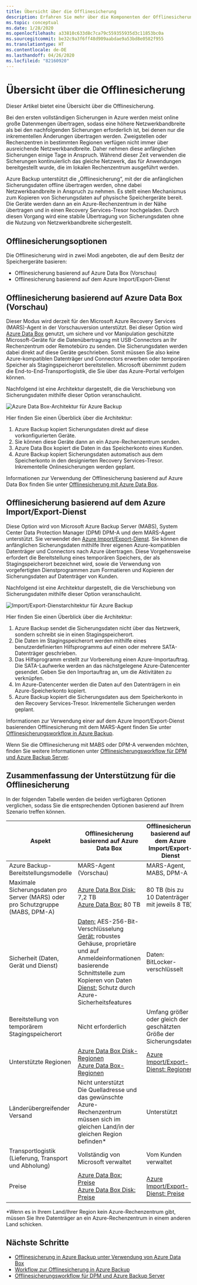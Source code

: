 ```yaml
---
title: Übersicht über die Offlinesicherung
description: Erfahren Sie mehr über die Komponenten der Offlinesicherung. Dazu zählen Offlinesicherungen basierend auf Azure Data Box und Offlinesicherungen basierend auf dem Azure Import/Export-Dienst.
ms.topic: conceptual
ms.date: 1/28/2020
ms.openlocfilehash: a33810c633d8c7ca79c559355935d3c11853bc0a
ms.sourcegitcommit: be32c9a3f6ff48d909aabdae9a53bd8e0582f955
ms.translationtype: HT
ms.contentlocale: de-DE
ms.lasthandoff: 04/26/2020
ms.locfileid: "82160920"
---
```

# <a name="overview-of-offline-backup"></a>Übersicht über die Offlinesicherung

Dieser Artikel bietet eine Übersicht über die Offlinesicherung.

Bei den ersten vollständigen Sicherungen in Azure werden meist online große Datenmengen übertragen, sodass eine höhere Netzwerkbandbreite als bei den nachfolgenden Sicherungen erforderlich ist, bei denen nur die inkrementellen Änderungen übertragen werden. Zweigstellen oder Rechenzentren in bestimmten Regionen verfügen nicht immer über ausreichende Netzwerkbandbreite. Daher nehmen diese anfänglichen Sicherungen einige Tage in Anspruch. Während dieser Zeit verwenden die Sicherungen kontinuierlich das gleiche Netzwerk, das für Anwendungen bereitgestellt wurde, die im lokalen Rechenzentrum ausgeführt werden.

Azure Backup unterstützt die „Offlinesicherung“, mit der die anfänglichen Sicherungsdaten offline übertragen werden, ohne dabei Netzwerkbandbreite in Anspruch zu nehmen. Es stellt einen Mechanismus zum Kopieren von Sicherungsdaten auf physische Speichergeräte bereit. Die Geräte werden dann an ein Azure-Rechenzentrum in der Nähe übertragen und in einen Recovery Services-Tresor hochgeladen. Durch diesen Vorgang wird eine stabile Übertragung von Sicherungsdaten ohne die Nutzung von Netzwerkbandbreite sichergestellt.

## <a name="offline-backup-options"></a>Offlinesicherungsoptionen

Die Offlinesicherung wird in zwei Modi angeboten, die auf dem Besitz der Speichergeräte basieren:

- Offlinesicherung basierend auf Azure Data Box (Vorschau)
- Offlinesicherung basierend auf dem Azure Import/Export-Dienst

## <a name="offline-backup-based-on-azure-data-box-preview"></a>Offlinesicherung basierend auf Azure Data Box (Vorschau)

Dieser Modus wird derzeit für den Microsoft Azure Recovery Services (MARS)-Agent in der Vorschauversion unterstützt. Bei dieser Option wird [Azure Data Box](https://azure.microsoft.com/services/databox/) genutzt, um sichere und vor Manipulation geschützte Microsoft-Geräte für die Datenübertragung mit USB-Connectors an Ihr Rechenzentrum oder Remotebüro zu senden. Die Sicherungsdaten werden dabei direkt auf diese Geräte geschrieben. Somit müssen Sie also keine Azure-kompatiblen Datenträger und Connectors erwerben oder temporären Speicher als Stagingspeicherort bereitstellen. Microsoft übernimmt zudem die End-to-End-Transportlogistik, die Sie über das Azure-Portal verfolgen können.

Nachfolgend ist eine Architektur dargestellt, die die Verschiebung von Sicherungsdaten mithilfe dieser Option veranschaulicht.

![Azure Data Box-Architektur für Azure Backup](./media/offline-backup-overview/azure-backup-databox-architecture.png)

Hier finden Sie einen Überblick über die Architektur:

1. Azure Backup kopiert Sicherungsdaten direkt auf diese vorkonfigurierten Geräte.
2. Sie können diese Geräte dann an ein Azure-Rechenzentrum senden.
3. Azure Data Box kopiert die Daten in das Speicherkonto eines Kunden.
4. Azure Backup kopiert Sicherungsdaten automatisch aus dem Speicherkonto in den designierten Recovery Services-Tresor. Inkrementelle Onlinesicherungen werden geplant.

Informationen zur Verwendung der Offlinesicherung basierend auf Azure Data Box finden Sie unter [Offlinesicherung mit Azure Data Box](offline-backup-azure-data-box.md).

## <a name="offline-backup-based-on-the-azure-importexport-service"></a>Offlinesicherung basierend auf dem Azure Import/Export-Dienst

Diese Option wird von Microsoft Azure Backup Server (MABS), System Center Data Protection Manager (DPM) DPM-A und dem MARS-Agent unterstützt. Sie verwendet den [Azure Import/Export-Dienst](https://docs.microsoft.com/azure/storage/common/storage-import-export-service). Sie können die anfänglichen Sicherungsdaten mithilfe Ihrer eigenen Azure-kompatiblen Datenträger und Connectors nach Azure übertragen. Diese Vorgehensweise erfordert die Bereitstellung eines temporären Speichers, der als Stagingspeicherort bezeichnet wird, sowie die Verwendung von vorgefertigten Dienstprogrammen zum Formatieren und Kopieren der Sicherungsdaten auf Datenträger von Kunden.

Nachfolgend ist eine Architektur dargestellt, die die Verschiebung von Sicherungsdaten mithilfe dieser Option veranschaulicht.

![Import/Export-Dienstarchitektur für Azure Backup](./media/offline-backup-overview/azure-backup-import-export.png)

Hier finden Sie einen Überblick über die Architektur:

1. Azure Backup sendet die Sicherungsdaten nicht über das Netzwerk, sondern schreibt sie in einen Stagingspeicherort.
2. Die Daten im Stagingspeicherort werden mithilfe eines benutzerdefinierten Hilfsprogramms auf einen oder mehrere SATA-Datenträger geschrieben.
3. Das Hilfsprogramm erstellt zur Vorbereitung einen Azure-Importauftrag. Die SATA-Laufwerke werden an das nächstgelegene Azure-Datencenter gesendet. Geben Sie den Importauftrag an, um die Aktivitäten zu verknüpfen.
4. Im Azure-Datencenter werden die Daten auf den Datenträgern in ein Azure-Speicherkonto kopiert.
5. Azure Backup kopiert die Sicherungsdaten aus dem Speicherkonto in den Recovery Services-Tresor. Inkrementelle Sicherungen werden geplant.

Informationen zur Verwendung einer auf dem Azure Import/Export-Dienst basierenden Offlinesicherung mit dem MARS-Agent finden Sie unter [Offlinesicherungsworkflow in Azure Backup](https://docs.microsoft.com/azure/backup/backup-azure-backup-import-export).

Wenn Sie die Offlinesicherung mit MABS oder DPM-A verwenden möchten, finden Sie weitere Informationen unter [Offlinesicherungsworkflow für DPM und Azure Backup Server](https://docs.microsoft.com/azure/backup/backup-azure-backup-server-import-export-).

## <a name="offline-backup-support-summary"></a>Zusammenfassung der Unterstützung für die Offlinesicherung

In der folgenden Tabelle werden die beiden verfügbaren Optionen verglichen, sodass Sie die entsprechenden Optionen basierend auf Ihrem Szenario treffen können.

| **Aspekt**                                            | **Offlinesicherung basierend auf Azure Data Box**                     | **Offlinesicherung basierend auf dem Azure Import/Export-Dienst**                |
| ------------------------------------------------------------ | ------------------------------------------------------------ | ------------------------------------------------------------ |
| Azure Backup-Bereitstellungsmodelle                              | MARS-Agent (Vorschau)                                              | MARS-Agent, MABS, DPM-A                                           |
| Maximale Sicherungsdaten pro Server (MARS) oder pro Schutzgruppe (MABS, DPM-A) | [Azure Data Box Disk:](https://docs.microsoft.com/azure/databox/data-box-disk-overview) 7,2 TB <br> [Azure Data Box:](https://docs.microsoft.com/azure/databox/data-box-overview) 80 TB       | 80 TB (bis zu 10 Datenträger mit jeweils 8 TB)                          |
| Sicherheit (Daten, Gerät und Dienst)                           | [Daten:](https://docs.microsoft.com/azure/databox/data-box-security#data-box-data-protection) AES-256-Bit-Verschlüsselung <br> [Gerät:](https://docs.microsoft.com/azure/databox/data-box-security#data-box-device-protection) robustes Gehäuse, proprietäre und auf Anmeldeinformationen basierende Schnittstelle zum Kopieren von Daten <br> [Dienst:](https://docs.microsoft.com/azure/databox/data-box-security#data-box-service-protection) Schutz durch Azure-Sicherheitsfeatures | Daten: BitLocker-verschlüsselt                                 |
| Bereitstellung von temporärem Stagingspeicherort                     | Nicht erforderlich                                                | Umfang größer oder gleich der geschätzten Größe der Sicherungsdaten        |
| Unterstützte Regionen                                           | [Azure Data Box Disk-Regionen](https://docs.microsoft.com/azure/databox/data-box-disk-overview#region-availability) <br> [Azure Data Box-Regionen](https://docs.microsoft.com/azure/databox/data-box-disk-overview#region-availability) | [Azure Import/Export-Dienst: Regionen](https://docs.microsoft.com/azure/storage/common/storage-import-export-service#region-availability) |
| Länderübergreifender Versand                                     | Nicht unterstützt  <br>    Die Quelladresse und das gewünschte Azure-Rechenzentrum müssen sich im gleichen Land/in der gleichen Region befinden* | Unterstützt                                                    |
| Transportlogistik (Lieferung, Transport und Abholung)           | Vollständig von Microsoft verwaltet                                     | Vom Kunden verwaltet                                            |
| Preise                                                      | [Azure Data Box: Preise](https://azure.microsoft.com/pricing/details/databox/) <br> [Azure Data Box Disk: Preise](https://azure.microsoft.com/pricing/details/databox/disk/) | [Azure Import/Export-Dienst: Preise](https://azure.microsoft.com/pricing/details/storage-import-export/) |

*Wenn es in Ihrem Land/Ihrer Region kein Azure-Rechenzentrum gibt, müssen Sie Ihre Datenträger an ein Azure-Rechenzentrum in einem anderen Land schicken.

## <a name="next-steps"></a>Nächste Schritte

- [Offlinesicherung in Azure Backup unter Verwendung von Azure Data Box](offline-backup-azure-data-box.md#backup-data-size-and-supported-data-box-skus)
- [Workflow zur Offlinesicherung in Azure Backup](backup-azure-backup-import-export.md)
- [Offlinesicherungsworkflow für DPM und Azure Backup Server](backup-azure-backup-server-import-export-.md)
